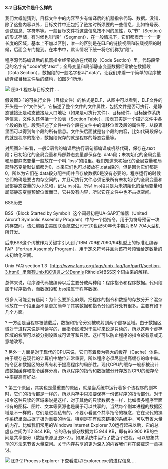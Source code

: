 **3.2 目标文件是什么样的**

我们大概能猜到，目标文件中的内容至少有编译后的机器指令代码、数据。没错，除了这些内容以外，目标文件中还包括了链接时所须要的一些信息，比如符号表、调试信息、字符串等。一般目标文件将这些信息按不同的属性，以“节”（Section）的形式存储，有时候也叫“段”（Segment），在一般情况下，它们都表示一个一定长度的区域，基本上不加以区别，唯一的区别是在ELF的链接视图和装载视图的时候，后面会专门提到。在本书中，默认情况下统一将它们称为“段”。

程序源代码编译后的机器指令经常被放在代码段（Code Section）里，代码段常见的名字有“.code”或“.text”；全局变量和局部静态变量数据经常放在数据段（Data Section），数据段的一般名字都叫“.data”。让我们来看一个简单的程序被编译成目标文件后的结构，如图3-1所示。

![](0-Assets/Epubook/程序员的自我修养：链接、装载与库%20(俞甲子%20石凡%20潘爱民)%20/images/Image00028.jpg) 图3-1 程序与目标文件 …

假设图3-1的可执行文件（目标文件）的格式是ELF，从图中可以看到，ELF文件的开头是一个“文件头”，它描述了整个文件的文件属性，包括文件是否可执行、是静态链接还是动态链接及入口地址（如果是可执行文件）、目标硬件、目标操作系统等信息，文件头还包括一个段表（Section Table），段表其实是一个描述文件中各个段的数组。段表描述了文件中各个段在文件中的偏移位置及段的属性等，从段表里面可以得到每个段的所有信息。文件头后面就是各个段的内容，比如代码段保存的就是程序的指令，数据段保存的就是程序的静态变量等。

对照图3-1来看，一般C语言的编译后执行语句都编译成机器代码，保存在.text段；已初始化的全局变量和局部静态变量都保存在. data段；未初始化的全局变量和局部静态变量一般放在一个叫.“bss”的段里。我们知道未初始化的全局变量和局部静态变量默认值都为0，本来它们也可以被放在.data段的，但是因为它们都是0，所以为它们在.data段分配空间并且存放数据0是没有必要的。程序运行的时候它们的确是要占内存空间的，并且可执行文件必须记录所有未初始化的全局变量和局部静态变量的大小总和，记为.bss段。所以.bss段只是为未初始化的全局变量和局部静态变量预留位置而已，它并没有内容，所以它在文件中也不占据空间。

BSS历史

BSS（Block Started by Symbol）这个词最初是UA-SAP汇编器（United Aircraft Symbolic Assembly Program）中的一个伪指令，用于为符号预留一块内存空间。该汇编器由美国联合航空公司于20世纪50年代中期为IBM 704大型机所开发。

后来BSS这个词被作为关键字引入到了IBM 709和7090/94机型上的标准汇编器FAP（Fortran Assembly Program），用于定义符号并且为该符号预留给定数量的未初始化空间。

Unix FAQ section 1.3（http://www.faqs.org/faqs/unix-faq/faq/part1/section-3.html）里面有Unix和C语言之父Dennis Rithcie对BSS这个词由来的解释。

总体来说，程序源代码被编译以后主要分成两种段：程序指令和程序数据。代码段属于程序指令，而数据段和.bss段属于程序数据。

很多人可能会有疑问：为什么要那么麻烦，把程序的指令和数据的存放分开？混杂地放在一个段里面不是更加简单？其实数据和指令分段的好处有很多。主要有如下几个方面。

? 一方面是当程序被装载后，数据和指令分别被映射到两个虚存区域。由于数据区域对于进程来说是可读写的，而指令区域对于进程来说是只读的，所以这两个虚存区域的权限可以被分别设置成可读写和只读。这样可以防止程序的指令被有意或无意地改写。

? 另外一方面是对于现代的CPU来说，它们有着极为强大的缓存（Cache）体系。由于缓存在现代的计算机中地位非常重要，所以程序必须尽量提高缓存的命中率。指令区和数据区的分离有利于提高程序的局部性。现代CPU的缓存一般都被设计成数据缓存和指令缓存分离，所以程序的指令和数据被分开存放对CPU的缓存命中率提高有好处。

? 第三个原因，其实也是最重要的原因，就是当系统中运行着多个该程序的副本时，它们的指令都是一样的，所以内存中只须要保存一份该程序的指令部分。对于指令这种只读的区域来说是这样，对于其他的只读数据也一样，比如很多程序里面带有的图标、图片、文本等资源也是属于可以共享的。当然每个副本进程的数据区域是不一样的，它们是进程私有的。不要小看这个共享指令的概念，它在现代的操作系统里面占据了极为重要的地位，特别是在有动态链接的系统中，可以节省大量的内存。比如我们常用的Windows Internet Explorer 7.0运行起来以后，它的总虚存空间为112 844 KB，它的私有部分数据为15 944 KB，即有96 900 KB的空间是共享部分（数据来源见图3-2）。如果系统中运行了数百个进程，可以想象共享的方法来节省大量空间。关于内存共享的更为深入的内容我们将在装载这一章探讨。

![](0-Assets/Epubook/程序员的自我修养：链接、装载与库%20(俞甲子%20石凡%20潘爱民)%20/images/Image00111.jpg) 图3-2 Process Explorer 下查看进程IExplorer.exe的进程信息 …